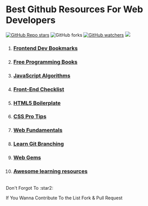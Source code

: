 # Best Github Resources For Web Developers 

[![GitHub Repo stars](https://img.shields.io/github/stars/abhishek-dhnma/Best-Github-Resources-For-Web-Dev?style=social)](https://github.com/abhishek-dhnma)
![GitHub forks](https://img.shields.io/github/forks/abhishek-dhnma/Best-Github-Resources-For-Web-Dev?style=social)
[![GitHub watchers](https://img.shields.io/github/watchers/abhishek-dhnma/Best-Github-Resources-For-Web-Dev?style=social)](https://github.com/abhishek-dhnma)
![](https://img.shields.io/badge/Thank-You-lightgrey)

1. ### [Frontend Dev Bookmarks][1]

2. ### [Free Programming Books][2]

3. ### [JavaScript Algorithms][3]

4. ### [Front-End Checklist][4]

5. ### [HTML5 Boilerplate][5]

6. ### [CSS Pro Tips][6]

7. ### [Web Fundamentals][7]

8. ### [Learn Git Branching][8]

9. ### [Web Gems][9]

10. ### [Awesome learning resources][10]

<br>
Don't Forgot To :star2:



[1]: https://github.com/dypsilon/frontend-dev-bookmarks
[2]: https://github.com/EbookFoundation/free-programming-books
[3]: https://github.com/trekhleb/javascript-algorithms
[4]: https://github.com/thedaviddias/Front-End-Checklist
[5]: https://github.com/h5bp/html5-boilerplate
[6]: https://github.com/AllThingsSmitty/css-protips
[7]: https://github.com/google/WebFundamentals
[8]: https://github.com/pcottle/learnGitBranching
[9]: https://github.com/webgems/webgems
[10]: https://github.com/lauragift21/awesome-learning-resources


If You Wanna Contribute To the List
Fork & Pull Request

